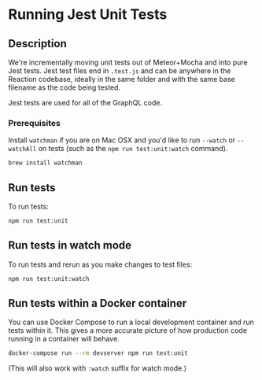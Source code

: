 # Running Jest Unit Tests

## Description

We're incrementally moving unit tests out of Meteor+Mocha and into pure Jest tests. Jest test files end in `.test.js` and can be anywhere in the Reaction codebase, ideally in the same folder and with the same base filename as the code being tested.

Jest tests are used for all of the GraphQL code.

### Prerequisites

Install `watchman` if you are on Mac OSX and you'd like to run `--watch` or `--watchAll` on tests (such as the `npm run test:unit:watch` command).

```sh
brew install watchman
```

## Run tests

To run tests:

```sh
npm run test:unit
```

## Run tests in watch mode

To run tests and rerun as you make changes to test files:

```sh
npm run test:unit:watch
```

## Run tests within a Docker container

You can use Docker Compose to run a local development container and run tests within it. This gives a more accurate picture of how production code running in a container will behave.

```sh
docker-compose run --rm devserver npm run test:unit
```

(This will also work with `:watch` suffix for watch mode.)
